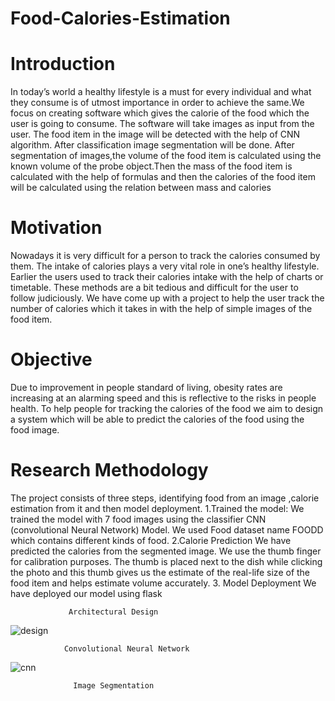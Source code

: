# Food-Calories-Estimation
# Introduction

In today’s world a healthy lifestyle is a must for every individual and what they consume is of utmost importance in order to achieve the same.We focus on creating software which gives the calorie of the food which the user is going to consume.
The software will take images as input from the user. The food item in the image will be detected with the help of CNN algorithm. 
After classification image segmentation will be done. After segmentation of images,the volume of the food item is calculated using the known volume of the probe object.Then  the mass of the food item is calculated with the help of formulas and then the calories of the food item will be calculated using the relation between mass and calories

# Motivation
Nowadays it is very difficult for a person to track the calories consumed by them. The intake of calories plays a very vital role in one’s healthy lifestyle. 
Earlier the users used to track their calories intake with the help of charts or timetable. These methods are a bit tedious and difficult for the user to follow judiciously. We have come up with a project to help the user track the number of calories which it takes in with the help of simple images of the food item.


# Objective
Due to improvement in people standard of living, obesity rates are increasing at an alarming speed and this is reflective to the risks in people health.
To help people for  tracking  the calories of the food we aim to design a system which  will be able to predict the calories of the food using the food image.

# Research Methodology
The project consists of three steps, identifying food from an image ,calorie estimation from it and then model deployment. 
1.Trained the model: 
We trained the model with 7 food images using the classifier CNN (convolutional Neural Network) Model. We used Food dataset name FOODD which contains different kinds of food.
2.Calorie Prediction
We have predicted the calories from the segmented image. We use the thumb finger for calibration purposes. The thumb is placed next to the dish while clicking the photo and this thumb gives us the estimate of the real-life size of the food item and helps estimate volume accurately.
3. Model Deployment
We have deployed our model using flask 


                 Architectural Design
            
![design](https://user-images.githubusercontent.com/64503158/125401147-6c9f1600-e3d0-11eb-96ab-b4ab31a69f62.PNG)

                Convolutional Neural Network
![cnn](https://user-images.githubusercontent.com/64503158/125401659-12eb1b80-e3d1-11eb-9257-b1753c72f996.PNG)
                  
                  Image Segmentation
                  

